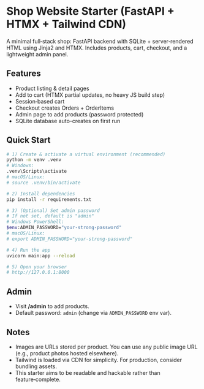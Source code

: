 # Shop Website Starter (FastAPI + HTMX + Tailwind CDN)

A minimal full‑stack shop: FastAPI backend with SQLite + server‑rendered HTML using Jinja2 and HTMX.
Includes products, cart, checkout, and a lightweight admin panel.

## Features
- Product listing & detail pages
- Add to cart (HTMX partial updates, no heavy JS build step)
- Session‑based cart
- Checkout creates Orders + OrderItems
- Admin page to add products (password protected)
- SQLite database auto-creates on first run

## Quick Start

```bash
# 1) Create & activate a virtual environment (recommended)
python -m venv .venv
# Windows:
.venv\Scripts\activate
# macOS/Linux:
# source .venv/bin/activate

# 2) Install dependencies
pip install -r requirements.txt

# 3) (Optional) Set admin password
# If not set, default is "admin"
# Windows PowerShell:
$env:ADMIN_PASSWORD="your-strong-password"
# macOS/Linux:
# export ADMIN_PASSWORD="your-strong-password"

# 4) Run the app
uvicorn main:app --reload

# 5) Open your browser
# http://127.0.0.1:8000
```

## Admin
- Visit **/admin** to add products.
- Default password: `admin` (change via `ADMIN_PASSWORD` env var).

## Notes
- Images are URLs stored per product. You can use any public image URL (e.g., product photos hosted elsewhere).
- Tailwind is loaded via CDN for simplicity. For production, consider bundling assets.
- This starter aims to be readable and hackable rather than feature‑complete.
